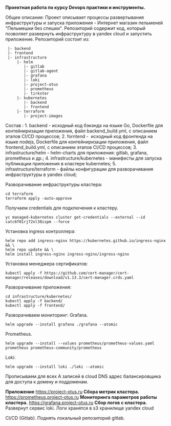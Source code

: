 **Проектная работа по курсу Devops практики и инструменты.**

Общее описание:
	Проект описывает процессы развертывания инфраструктуры и запуска приложения - Интернет магазин пельменей "Пельмешки без спешки".
Репозиторий содержит код, который позволяет развернуть инфраструктуру в yandex cloud и запустить приложение. 
Репозиторий состоит из:
```
 |- backend        
 |- frontend       
 |- infrastructure
     |- helm       
        |- gitlab
        |- gitlab-agent
        |- grafana
        |- loki
	    |- project-otus
        |- prometheus
        |- tirkster
     |- kubernetes
        |- backend
        |- frontend
     |- terraform
        |- project-images

```
Cостав :
	1. backend - исходный код бэкэнда на языке Go, Dockerfile для контейниризации приложения, файл backend_build.yml, с описанием этапов CI/CD процессов;
	2. forntend -  исходный код фронтенда на языке nodejs, Dockerfile для контейниризации приложения, файл frontend_build.yml, c описанием этапов CI/CD процессов;
	3. infrastructure/helm - helm-charts для приложения: gitlab, grafana, prometheus и др.;
	4. infrastructure/kubernetes - манифесты для запуска публикации приложения в кластере kubernetes;
 	5. infrastructure/terraform - файлы конфигурации для разворачивания инфраструктуры в yandex cloud;

Разворачивание инфраструктуры кластера:

```
cd terraform
terraform apply -auto-approve
```
Получаем credentials для подключения к кластеру.
```
yc managed-kubernetes cluster get-credentials --external --id catc6f01rj72nl38ispm --force

```
Установка ingress контроллера:
```
helm repo add ingress-nginx https://kubernetes.github.io/ingress-nginx && \
helm repo update && \
helm install ingress-nginx ingress-nginx/ingress-nginx
```

Установка менеджера сертификатов:
```
kubectl apply -f https://github.com/cert-manager/cert-manager/releases/download/v1.13.3/cert-manager.crds.yaml
```
Разворачивание приложения:
```
cd infrastructure/kubernetes/
kubectl apply -f backend/
kubectl apply -f frontend/
```

Разворачиваем мониторинг:
Grafana.
```
helm upgrade --install grafana ./grafana --atomic
```
Prometheus.
```
helm upgrade --install --values prometheus/prometheus-values.yaml prometheus prometheus-community/prometheus
```
Loki:
```
helm upgrade --install loki ./loki --atomic
```
Прописываем для всех А записей в cloud DNS адрес балансировщика для доступа к домену и поддоменам.

**Приложение** https://project-otus.ru
**Сбора метрик кластера.**  https://prometheus.project-otus.ru
**Мониторинга параметров работы кластера.** https://grafana.project-otus.ru
**Сбор логов с кластера.** Развернут сервис loki. Логи хранятся в s3 хранилище yandex cloud

CI/CD (Gitlab).
Поднять локальный репозиторий gitlab.

```

```
